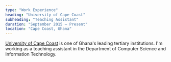 ```yaml
---
type: "Work Experience"
heading: "University of Cape Coast"
subheading: "Teaching Assistant"
duration: "September 2015 – Present"
location: "Cape Coast, Ghana"
---
```


<a href="https://ucc.edu.gh/" target="_blank">University of Cape Coast</a> is one of Ghana's leading tertiary institutions. I'm working as a teaching assistant in the Department of Computer Science and Information Technology.
